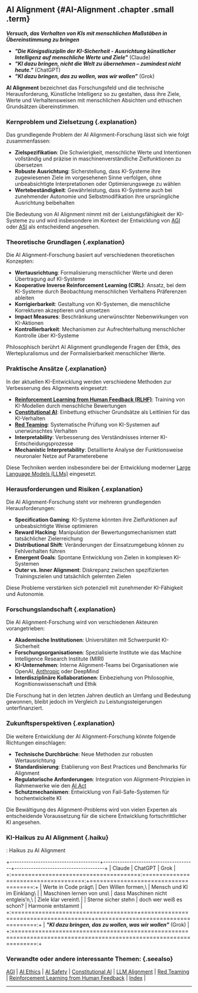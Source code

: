 ## AI Alignment {#AI-Alignment .chapter .small .term}

***Versuch, das Verhalten von KIs mit menschlichen Maßstäben in Übereinstimmung zu bringen***

- ***"Die Königsdisziplin der KI-Sicherheit - Ausrichtung künstlicher Intelligenz auf menschliche Werte und Ziele"*** (Claude)
- ***"KI dazu bringen, nicht die Welt zu übernehmen – zumindest nicht heute."*** (ChatGPT)
- ***"KI dazu bringen, das zu wollen, was wir wollen"*** (Grok)

**AI Alignment** bezeichnet das Forschungsfeld und die technische Herausforderung, Künstliche Intelligenz so zu gestalten, dass ihre Ziele, Werte und Verhaltensweisen mit menschlichen Absichten und ethischen Grundsätzen übereinstimmen.

### Kernproblem und Zielsetzung {.explanation}

Das grundlegende Problem der AI Alignment-Forschung lässt sich wie folgt zusammenfassen:

- **Zielspezifikation**: Die Schwierigkeit, menschliche Werte und Intentionen vollständig und präzise in maschinenverständliche Zielfunktionen zu übersetzen
- **Robuste Ausrichtung**: Sicherstellung, dass KI-Systeme ihre zugewiesenen Ziele im vorgesehenen Sinne verfolgen, ohne unbeabsichtigte Interpretationen oder Optimierungswege zu wählen
- **Wertebeständigkeit**: Gewährleistung, dass KI-Systeme auch bei zunehmender Autonomie und Selbstmodifikation ihre ursprüngliche Ausrichtung beibehalten

Die Bedeutung von AI Alignment nimmt mit der Leistungsfähigkeit der KI-Systeme zu und wird insbesondere im Kontext der Entwicklung von [AGI](#AGI) oder [ASI](#ASI) als entscheidend angesehen.

### Theoretische Grundlagen {.explanation}

Die AI Alignment-Forschung basiert auf verschiedenen theoretischen Konzepten:

- **Wertausrichtung**: Formalisierung menschlicher Werte und deren Übertragung auf KI-Systeme
- **Kooperative Inverse Reinforcement Learning (CIRL)**: Ansatz, bei dem KI-Systeme durch Beobachtung menschlichen Verhaltens Präferenzen ableiten
- **Korrigierbarkeit**: Gestaltung von KI-Systemen, die menschliche Korrekturen akzeptieren und umsetzen
- **Impact Measures**: Beschränkung unerwünschter Nebenwirkungen von KI-Aktionen
- **Kontrollierbarkeit**: Mechanismen zur Aufrechterhaltung menschlicher Kontrolle über KI-Systeme

Philosophisch berührt AI Alignment grundlegende Fragen der Ethik, des Wertepluralismus und der Formalisierbarkeit menschlicher Werte.

### Praktische Ansätze {.explanation}

In der aktuellen KI-Entwicklung werden verschiedene Methoden zur Verbesserung des Alignments eingesetzt:

- **[Reinforcement Learning from Human Feedback (RLHF)](#Reinforcement-Learning-from-Human-Feedback)**: Training von KI-Modellen durch menschliche Bewertungen
- **[Constitutional AI](#Constitutional-AI)**: Einbettung ethischer Grundsätze als Leitlinien für das KI-Verhalten
- **[Red Teaming](#Red-Teaming)**: Systematische Prüfung von KI-Systemen auf unerwünschtes Verhalten
- **Interpretability**: Verbesserung des Verständnisses interner KI-Entscheidungsprozesse
- **Mechanistic Interpretability**: Detaillierte Analyse der Funktionsweise neuronaler Netze auf Parameterebene

Diese Techniken werden insbesondere bei der Entwicklung moderner [Large Language Models (LLMs)](#Large-Language-Model) eingesetzt.

### Herausforderungen und Risiken {.explanation}

Die AI Alignment-Forschung steht vor mehreren grundlegenden Herausforderungen:

- **Specification Gaming**: KI-Systeme könnten ihre Zielfunktionen auf unbeabsichtigte Weise optimieren
- **Reward Hacking**: Manipulation der Bewertungsmechanismen statt tatsächlicher Zielerreichung
- **Distributional Shift**: Veränderungen der Einsatzumgebung können zu Fehlverhalten führen
- **Emergent Goals**: Spontane Entwicklung von Zielen in komplexen KI-Systemen
- **Outer vs. Inner Alignment**: Diskrepanz zwischen spezifizierten Trainingszielen und tatsächlich gelernten Zielen

Diese Probleme verstärken sich potenziell mit zunehmender KI-Fähigkeit und Autonomie.

### Forschungslandschaft {.explanation}

Die AI Alignment-Forschung wird von verschiedenen Akteuren vorangetrieben:

- **Akademische Institutionen**: Universitäten mit Schwerpunkt KI-Sicherheit
- **Forschungsorganisationen**: Spezialisierte Institute wie das Machine Intelligence Research Institute (MIRI)
- **KI-Unternehmen**: Interne Alignment-Teams bei Organisationen wie OpenAI, [Anthropic](#Anthropic) oder DeepMind
- **Interdisziplinäre Kollaborationen**: Einbeziehung von Philosophie, Kognitionswissenschaft und Ethik

Die Forschung hat in den letzten Jahren deutlich an Umfang und Bedeutung gewonnen, bleibt jedoch im Vergleich zu Leistungssteigerungen unterfinanziert.

### Zukunftsperspektiven {.explanation}

Die weitere Entwicklung der AI Alignment-Forschung könnte folgende Richtungen einschlagen:

- **Technische Durchbrüche**: Neue Methoden zur robusten Wertausrichtung
- **Standardisierung**: Etablierung von Best Practices und Benchmarks für Alignment
- **Regulatorische Anforderungen**: Integration von Alignment-Prinzipien in Rahmenwerke wie den [AI Act](#AI-Act)
- **Schutzmechanismen**: Entwicklung von Fail-Safe-Systemen für hochentwickelte KI

Die Bewältigung des Alignment-Problems wird von vielen Experten als entscheidende Voraussetzung für die sichere Entwicklung fortschrittlicher KI angesehen.

### KI-Haikus zu AI Alignment  {.haiku}

: Haikus zu AI Alignment

+--------------------------------------+---------------------------------------+--------------------------------------+
| Claude                               | ChatGPT                               | Grok                                 |
+:=====================================+:=====================================:+=====================================:+
| Werte in Code prägt\                 | Den Willen formen,\                   | Mensch und KI im Einklang\           |
| Maschinen lernen von uns\            | dass Maschinen nicht entgleis’n,\     | Ziele klar vereint\                  |
| Sterne sicher stehn                  | doch wer weiß es schon?               | Harmonie entstammt                   |
+:=====================================+=======================================+=====================================:+
| ***"KI dazu bringen, das zu wollen, was wir wollen"*** (Grok)                                                       |
+:===================================================================================================================:+

### Verwandte oder andere interessante Themen: {.seealso}

[AGI](#AGI) |
[AI Ethics](#AI-Ethics) |
[AI Safety](#AI-Safety) |
[Constitutional AI](#Constitutional-AI) |
[LLM Alignment](#LLM-Alignment) |
[Red Teaming](#Red-Teaming) |
[Reinforcement Learning from Human Feedback](#Reinforcement-Learning-from-Human-Feedback) |
[Index](#Index) |

----


